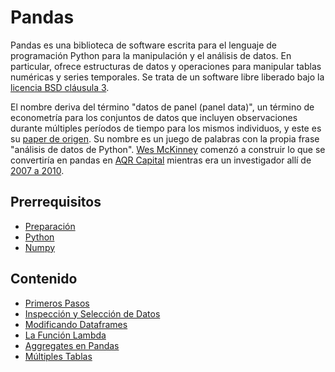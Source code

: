 # Pandas

Pandas es una biblioteca de software escrita para el lenguaje de programación Python para la manipulación y el análisis de datos. En particular, ofrece estructuras de datos y operaciones para manipular tablas numéricas y series temporales. Se trata de un software libre liberado bajo la [licencia BSD cláusula 3](https://en.wikipedia.org/wiki/BSD_licenses#3-clause).

El nombre deriva del término "datos de panel (panel data)", un término de econometría para los conjuntos de datos que incluyen observaciones durante múltiples períodos de tiempo para los mismos individuos, y este es su [paper de origen](https://www.dlr.de/sc/Portaldata/15/Resources/dokumente/pyhpc2011/submissions/pyhpc2011_submission_9.pdf). Su nombre es un juego de palabras con la propia frase "análisis de datos de Python". [Wes McKinney](https://en.wikipedia.org/wiki/Wes_McKinney) comenzó a construir lo que se convertiría en pandas en [AQR Capital](https://www.aqr.com/) mientras era un investigador allí de [2007 a 2010](https://qz.com/1126615/the-story-of-the-most-important-tool-in-data-science/).


## Prerrequisitos

* [Preparación](../preparacion/)
* [Python](../python/)
* [Numpy](../numpy/)

## Contenido

* [Primeros Pasos](primeros-pasos.md)
* [Inspección y Selección de Datos](inspeccion-y-seleccion-de-datos.md)
* [Modificando Dataframes](modificando-dataframes.md)
* [La Función Lambda](la-funcion-lambda.md)
* [Aggregates en Pandas](aggregates-en-pandas.md)
* [Múltiples Tablas](multiples-tablas.md)
